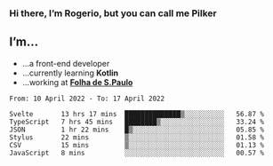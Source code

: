 ### Hi there, I’m Rogerio, but you can call me Pilker

## I’m…
- …a front-end developer
- …currently learning **Kotlin**
- …working at [**Folha de S.Paulo**](https://www.folha.com.br/)

<!--START_SECTION:waka-->

```text
From: 10 April 2022 - To: 17 April 2022

Svelte       13 hrs 17 mins  ██████████████▒░░░░░░░░░░   56.87 %
TypeScript   7 hrs 45 mins   ████████▒░░░░░░░░░░░░░░░░   33.24 %
JSON         1 hr 22 mins    █▒░░░░░░░░░░░░░░░░░░░░░░░   05.85 %
Stylus       22 mins         ▒░░░░░░░░░░░░░░░░░░░░░░░░   01.58 %
CSV          15 mins         ▒░░░░░░░░░░░░░░░░░░░░░░░░   01.13 %
JavaScript   8 mins          ░░░░░░░░░░░░░░░░░░░░░░░░░   00.57 %
```

<!--END_SECTION:waka-->
